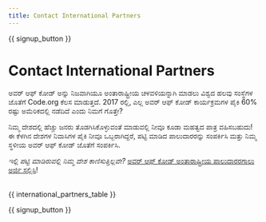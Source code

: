 ```yaml
---
title: Contact International Partners
---
```


{{ signup_button }}

# Contact International Partners

ಅವರ್ ಆಫ್ ಕೋಡ್ ಅನ್ನು ನಿಜವಾಗಿಯೂ ಅಂತಾರಾಷ್ಟ್ರೀಯ ಚಳವಳಿಯನ್ನಾಗಿ ಮಾಡಲು ವಿಶ್ವದ ಹಲವು ಸಂಸ್ಥೆಗಳ ಜೊತೆಗೆ Code.org ಕೆಲಸ ಮಾಡುತ್ತದೆ. 2017 ರಲ್ಲಿ, ಎಲ್ಲ ಅವರ್ ಆಫ್ ಕೋಡ್ ಕಾರ್ಯಕ್ರಮಗಳ ಪೈಕಿ 60% ರಷ್ಟು ಅಮೆರಿಕದಲ್ಲಿ ನಡೆದಿದೆ ಎಂದು ನಿಮಗೆ ಗೊತ್ತೇ?

ನಿಮ್ಮ ದೇಶದಲ್ಲಿ ಹೆಚ್ಚು ಜನರು ತೊಡಗಿಸಿಕೊಳ್ಳುವಂತೆ ಮಾಡುವಲ್ಲಿ ನೀವೂ ಕೂಡಾ ಮಹತ್ವದ ಪಾತ್ರ ವಹಿಸಬಹುದು! ಈ ಕೆಳಗಿನ ದೇಶಗಳ ನಿವಾಸಿಗಳ ಪೈಕಿ ನೀವೂ ಒಬ್ಬರಾಗಿದ್ದರೆ, ಪಟ್ಟಿ ಮಾಡಿದ ಪಾಲುದಾರರನ್ನು ಸಂಪರ್ಕಿಸಿ ಮತ್ತು ನಿಮ್ಮ ಸ್ಥಳೀಯ ಅವರ್ ಆಫ್ ಕೋಡ್‌ ಜೊತೆಗೆ ಸಂಪರ್ಕಿಸಿ.

*ಇಲ್ಲಿ ಪಟ್ಟಿ ಮಾಡಿರುವಲ್ಲಿ ನಿಮ್ಮ ದೇಶ ಕಾಣಿಸುತ್ತಿಲ್ಲವೇ?* [ಅವರ್ ಆಫ್ ಕೋಡ್ ಅಂತಾರಾಷ್ಟ್ರೀಯ ಪಾಲುದಾರರಗಾಲು ಅರ್ಜಿ ಸಲ್ಲಿಸಿ](https://airtable.com/shreokz55rqubug8F)! <br /> <br />

{{ international_partners_table }}

{{ signup_button }}
